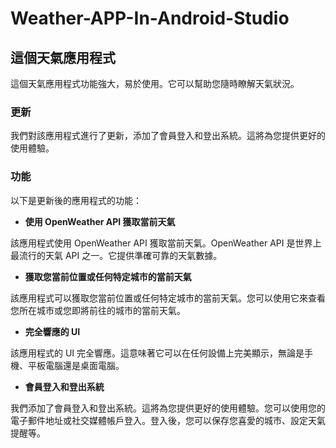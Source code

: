 # Weather-APP-In-Android-Studio

## 這個天氣應用程式

這個天氣應用程式功能強大，易於使用。它可以幫助您隨時瞭解天氣狀況。

### 更新

我們對該應用程式進行了更新，添加了會員登入和登出系統。這將為您提供更好的使用體驗。

### 功能

以下是更新後的應用程式的功能：

* **使用 OpenWeather API 獲取當前天氣**

該應用程式使用 OpenWeather API 獲取當前天氣。OpenWeather API 是世界上最流行的天氣 API 之一。它提供準確可靠的天氣數據。

* **獲取您當前位置或任何特定城市的當前天氣**

該應用程式可以獲取您當前位置或任何特定城市的當前天氣。您可以使用它來查看您所在城市或您即將前往的城市的當前天氣。

* **完全響應的 UI**

該應用程式的 UI 完全響應。這意味著它可以在任何設備上完美顯示，無論是手機、平板電腦還是桌面電腦。

* **會員登入和登出系統**

我們添加了會員登入和登出系統。這將為您提供更好的使用體驗。您可以使用您的電子郵件地址或社交媒體帳戶登入。登入後，您可以保存您喜愛的城市、設定天氣提醒等。
